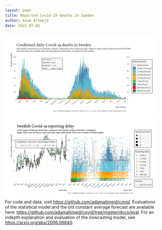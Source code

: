 ```yaml
---
layout: page
title: Reported Covid-19 deaths in Sweden
author: Adam Altmejd
date: 2021-07-02
---
```


![Graph of Swedish Covid-19 deaths with reporting delay.](deaths_lag_sweden_2021-07-02.png "Swedish Covid-19 deaths.")
![Graph of Swedish Covid-19 reporting delay in daily deaths.](lag_trend_sweden_2021-07-02.png "Trend in Swedish Covid-19 mortality reporting delay.")
For code and data, visit <https://github.com/adamaltmejd/covid>.
Evaluations of the statistical model and the old constant average forecast are available here: <https://github.com/adamaltmejd/covid/tree/master/docs/eval>.
For an indepth explanation and evaluation of the nowcasting model, see <https://arxiv.org/abs/2006.06840>.
